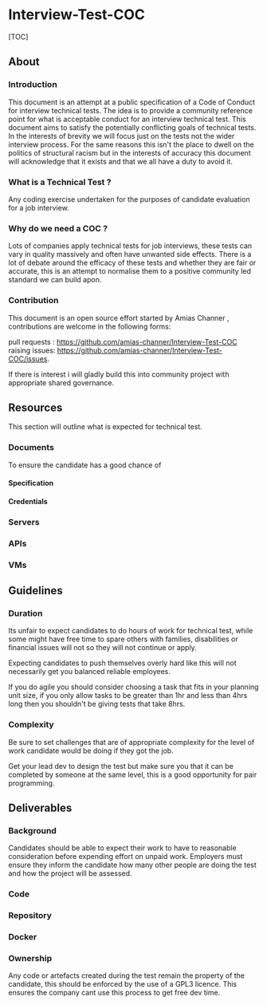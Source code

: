 # Interview-Test-COC

[TOC]

## About 

### Introduction

This document is an attempt at a public specification of a Code of Conduct for interview technical tests.  The idea is to provide a community reference point for what is acceptable conduct for an interview technical test. This document aims to satisfy the potentially conflicting goals of technical tests. In the interests of brevity we will focus just on the tests not the wider interview process. For the same reasons this isn't the place to dwell on the politics of structural racism but in the interests of accuracy this document will acknowledge that it exists and that we all have a duty to avoid it.

### What is a Technical Test ?

Any coding exercise undertaken for the purposes of candidate evaluation for a job interview.

### Why do we need a COC ?

Lots of companies apply technical tests for job interviews, these tests can vary in quality massively and often have unwanted side effects. There is a lot of debate around the efficacy of these tests and whether they are fair or accurate, this is an attempt to normalise them to a positive community led standard we can build apon.

### Contribution

This document is an open source effort started by Amias Channer , contributions are welcome in the following forms:

pull requests :  https://github.com/amias-channer/Interview-Test-COC 
raising issues:  https://github.com/amias-channer/Interview-Test-COC/issues.  

If there is interest i will gladly build this into community project with appropriate shared governance. 





## Resources 

This section will outline what is expected for technical test.

### Documents

To ensure the candidate has a good chance of 

#### Specification

#### Credentials

### Servers

### APIs

### VMs

## Guidelines

### Duration

Its unfair to expect candidates to do hours of work for technical test, while some might have free time to spare others with families, disabilities or financial issues will not so they will not continue or apply.

Expecting candidates to push themselves overly hard like this will not necessarily get you balanced reliable employees.

If you do agile you should consider choosing a task that fits in your planning unit size, if you only allow tasks to be greater than 1hr and less than 4hrs long then you shouldn't be giving tests that take 8hrs.

### Complexity

Be sure to set challenges that are of appropriate complexity for the level of work candidate would be doing if they got the job.

Get your lead dev to design the test but make sure you that it can be completed by someone at the same level, this is a good opportunity for pair programming. 



## Deliverables

### Background

Candidates should be able to expect their work to have to reasonable consideration before expending  effort on unpaid work. Employers must ensure they inform the candidate how many other people are doing the test and how the project will be assessed. 

### Code

### Repository

### Docker

### Ownership

Any code or artefacts created during the test remain the property of the candidate, this should be enforced by the use of a GPL3 licence. This ensures the company cant use this process to get free dev time. 


